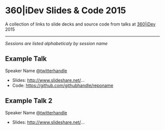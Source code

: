 360|iDev Slides & Code 2015
==============

A collection of links to slide decks and source code from talks at [360|iDev](http://360idev.com) 2015

-----

_Sessions are listed alphabeticaly by session name_


## Example Talk
Speaker Name [@twitterhandle](https://twitter.com/twitterhandle)

* Slides: http://www.slideshare.net/...
* Code: https://github.com/githubhandle/reponame

## Example Talk 2
Speaker Name [@twitterhandle](https://twitter.com/twitterhandle)

* Slides: http://www.slideshare.net/...
